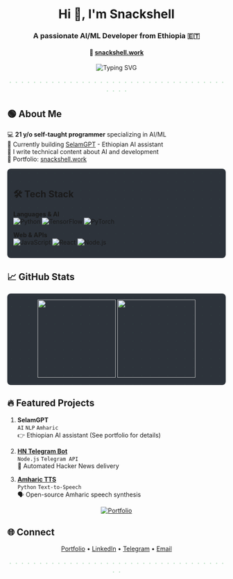 <h1 align="center">Hi 👋, I'm Snackshell</h1>
<h3 align="center">A passionate AI/ML Developer from Ethiopia 🇪🇹</h3>
<h4 align="center">🔗 <a href="https://snackshell.work" target="_blank">snackshell.work</a></h4>

<!-- Animated typing with dots background -->
<p align="center">
  <img src="https://readme-typing-svg.demolab.com?font=Fira+Code&size=24&duration=3000&pause=1000&color=3AA655&background=2D333B00&center=true&vCenter=true&width=435&lines=Self-taught+AI+Engineer;Open-Source+Contributor;Tech+Content+Creator;Always+Learning+New+Things" alt="Typing SVG" />
</p>

<!-- Dot pattern divider -->
<p align="center">
  <span style="color: #3AA65555">・・・・・・・・・・・・・・・・・・・・・・・・・・・・・・・・・・・・・・・・</span>
</p>

## 🟢 About Me

💻 **21 y/o self-taught programmer** specializing in AI/ML  
🌱 Currently building [SelamGPT](https://snackshell.work) - Ethiopian AI assistant  
📝 I write technical content about AI and development  
🔗 Portfolio: [snackshell.work](https://snackshell.work)

<!-- Dot grid background for tech stack -->
<div style="background-color: #2D333B; padding: 1em; border-radius: 8px; background-image: radial-gradient(#3AA65510 1px, transparent 1px); background-size: 20px 20px;">

## 🛠 Tech Stack

**Languages & AI**  
![Python](https://img.shields.io/badge/Python-3AA655?style=flat-square&logo=python&logoColor=white)
![TensorFlow](https://img.shields.io/badge/TensorFlow-3AA655?style=flat-square&logo=tensorflow&logoColor=white)
![PyTorch](https://img.shields.io/badge/PyTorch-3AA655?style=flat-square&logo=pytorch&logoColor=white)

**Web & APIs**  
![JavaScript](https://img.shields.io/badge/JavaScript-3AA655?style=flat-square&logo=javascript&logoColor=white)
![React](https://img.shields.io/badge/React-3AA655?style=flat-square&logo=react&logoColor=white)
![Node.js](https://img.shields.io/badge/Node.js-3AA655?style=flat-square&logo=node.js&logoColor=white)

</div>

## 📈 GitHub Stats

<!-- Stats with dot pattern background -->
<div align="center" style="background-color: #2D333B; padding: 1em; border-radius: 8px; background-image: radial-gradient(#3AA65510 1px, transparent 1px); background-size: 20px 20px;">
  <img height="180em" src="https://github-readme-stats.vercel.app/api?username=snackshell&show_icons=true&theme=dark&bg_color=2D333B&hide_border=true&include_all_commits=true&count_private=true"/>
  <img height="180em" src="https://github-readme-stats.vercel.app/api/top-langs/?username=snackshell&layout=compact&langs_count=8&theme=dark&bg_color=2D333B&hide_border=true"/>
</div>

## 🔥 Featured Projects

<!-- Projects with dot indicators -->
1. **SelamGPT**  
   `AI` `NLP` `Amharic`  
   👉 Ethiopian AI assistant (See portfolio for details)  

2. **[HN Telegram Bot](https://github.com/snackshell/hn-telegram-bot)**  
   `Node.js` `Telegram API`  
   📰 Automated Hacker News delivery  

3. **[Amharic TTS](https://github.com/snackshell/amharic-tts)**  
   `Python` `Text-to-Speech`  
   🗣 Open-source Amharic speech synthesis  

<p align="center">
  <a href="https://snackshell.work" target="_blank">
    <img src="https://img.shields.io/badge/View_Portfolio-3AA655?style=for-the-badge&logo=google-chrome&logoColor=white" alt="Portfolio">
  </a>
</p>

## 🌐 Connect

<!-- Contact with dot separators -->
<p align="center">
  <a href="https://snackshell.work" target="_blank">Portfolio</a> •
  <a href="https://www.linkedin.com/in/snackshell" target="_blank">LinkedIn</a> •
  <a href="https://t.me/snackshell" target="_blank">Telegram</a> •
  <a href="mailto:solomonadonay2@gmail.com">Email</a>
</p>

<!-- Footer with subtle dots -->
<p align="center">
  <span style="color: #3AA65555">・・・・・・・・・・・・・・・・・・・・・・・・・・・・・・・・・・・・・・</span>
</p>